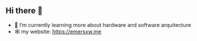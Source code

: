 ## Hi there 👋

- 🌱 I’m currently learning more about hardware and software arquitecture
- 🕸️ my website: https://emersxw.me
